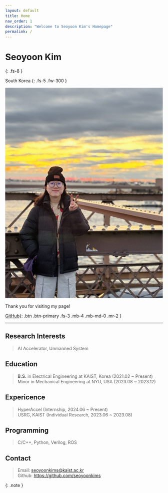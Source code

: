 ```yaml
---
layout: default
title: Home
nav_order: 1
description: "Welcome to Seoyoon Kim's Homepage"
permalink: /
---
```


# Seoyoon Kim
{: .fs-8 }

South Korea
{: .fs-5 .fw-300 }

![ex_screenshot](./assets/images/me.jpg)  

Thank you for visiting my page!  

[GitHub][Github]{: .btn .btn-primary .fs-3 .mb-4 .mb-md-0 .mr-2 }

---

## Research Interests

> AI Accelerator, Unmanned System


## Education

> **B.S.** in Electrical Engineering at KAIST, Korea (2021.02 ~ Present)  
> Minor in Mechanical Engineering at NYU, USA (2023.08 ~ 2023.12)


## Expericence

> HyperAccel (Internship, 2024.06 ~ Present)  
> USRG, KAIST (Individual Research, 2023.06 ~ 2023.08)


## Programming

> C/C++, Python, Verilog, ROS


## Contact

> Email: seoyoonkims@kaist.ac.kr  
> Github: https://github.com/seoyoonkims

{: .note }


[Github]: https://github.com/seoyoonkims
